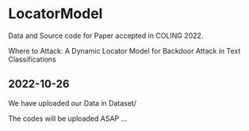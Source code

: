 # LocatorModel

Data and Source code for Paper accepted in COLING 2022.

Where to Attack: A Dynamic Locator Model for Backdoor Attack in Text Classifications

## 2022-10-26

We have uploaded our Data in Dataset/

The codes will be uploaded ASAP ...
